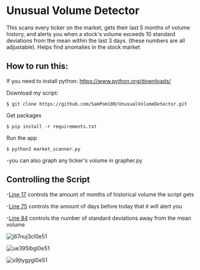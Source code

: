 # Unusual Volume Detector

This scans every ticker on the market, gets their last 5 months of volume history, and alerts you when a stock's volume exceeds 10 standard deviations from the mean within the last 3 days. (these numbers are all adjustable).  Helps find anomalies in the stock market


## How to run this:

If you need to install python: https://www.python.org/downloads/

Download my script:
```
$ git clone https://github.com/SamPom100/UnusualVolumeDetector.git
```

Get packages
```
$ pip install -r requirements.txt
```

Run the app
```
$ python3 market_scanner.py
```

-you can also graph any ticker's volume in grapher.py

## Controlling the Script
-[Line 17](https://github.com/SamPom100/UnusualVolumeDetector/blob/master/market_scanner.py#L17) controls the amount of months of historical volume the script gets

-[Line 75](https://github.com/SamPom100/UnusualVolumeDetector/blob/master/market_scanner.py#L75) controls the amount of days before today that it will alert you

-[Line 84](https://github.com/SamPom100/UnusualVolumeDetector/blob/master/market_scanner.py#L17) controls the number of standard deviations away from the mean volume



![j67nuj3cl0e51](https://user-images.githubusercontent.com/28206070/88943805-8d1ea080-d251-11ea-81ed-04138e21bf1f.png)

![ue395lbgl0e51](https://user-images.githubusercontent.com/28206070/88943804-8d1ea080-d251-11ea-8c03-3f42da8849f6.png)

![s9jtygygl0e51](https://user-images.githubusercontent.com/28206070/88943801-8c860a00-d251-11ea-833b-8e7685360ab2.png)
